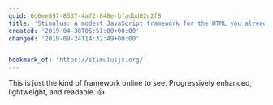 ```yaml
---
guid: 0d6ee097-8537-4af2-848e-bfadbd02c2f8
title: 'Stimulus: A modest JavaScript framework for the HTML you already have.'
created: '2019-04-30T05:51:00+00:00'
changed: '2019-09-24T14:32:49+00:00'


bookmark_of: 'https://stimulusjs.org/'
---
```


This is just the kind of framework online to see. Progressively enhanced, lightweight, and readable. 👍
